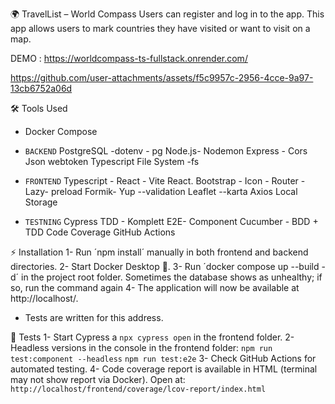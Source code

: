 🌍 TravelList – World Compass
Users can register and log in to the app.
This app allows users to mark countries they have visited or want to visit on a map.

DEMO : https://worldcompass-ts-fullstack.onrender.com/

https://github.com/user-attachments/assets/f5c9957c-2956-4cce-9a97-13cb6752a06d

🛠️ Tools Used
- Docker Compose

- `BACKEND`
PostgreSQL -dotenv - pg
Node.js- Nodemon
Express - Cors
Json webtoken
Typescript
File System -fs

- `FRONTEND`
Typescript - React - Vite
React. Bootstrap - Icon - Router -Lazy- preload
Formik- Yup --validation
Leaflet --karta
Axios
Local Storage

- `TESTNING`
Cypress TDD - Komplett E2E- Component
Cucumber - BDD + TDD
Code Coverage
GitHub Actions

⚡ Installation
1- Run ´npm install´ manually in both frontend and backend directories.
2- Start Docker Desktop 🐳.
3- Run ´docker compose up --build -d´ in the project root folder.
Sometimes the database shows as unhealthy; if so, run the command again
4- The application will now be available at http://localhost/.
- Tests are written for this address.

🧪 Tests
1- Start Cypress a `npx cypress open` in the frontend folder.
2- Headless versions in the console in the frontend folder:
`npm run test:component --headless`
`npm run test:e2e`
3- Check GitHub Actions for automated testing.
4- Code coverage report is available in HTML (terminal may not show report via Docker).
Open at: `http://localhost/frontend/coverage/lcov-report/index.html`

